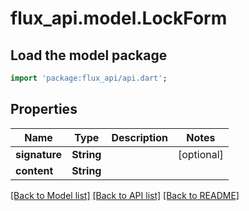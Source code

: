 # flux_api.model.LockForm

## Load the model package
```dart
import 'package:flux_api/api.dart';
```

## Properties
Name | Type | Description | Notes
------------ | ------------- | ------------- | -------------
**signature** | **String** |  | [optional] 
**content** | **String** |  | 

[[Back to Model list]](../README.md#documentation-for-models) [[Back to API list]](../README.md#documentation-for-api-endpoints) [[Back to README]](../README.md)


